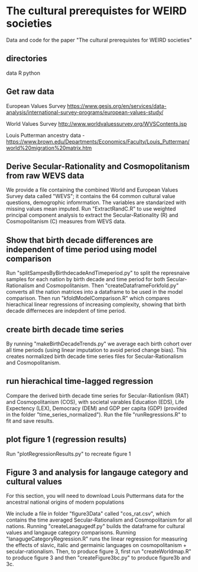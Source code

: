 # The cultural prerequistes for WEIRD societies
Data and code for the paper "The cultural prerequistes for WEIRD societies"

## directories
data
R
python

## Get raw data
European Values Survey https://www.gesis.org/en/services/data-analysis/international-survey-programs/european-values-study/

World Values Survey http://www.worldvaluessurvey.org/WVSContents.jsp

Louis Putterman ancestry data - https://www.brown.edu/Departments/Economics/Faculty/Louis_Putterman/world%20migration%20matrix.htm

## Derive Secular-Rationality and Cosmopolitanism from raw WEVS data 

We provide a file containing the combined World and European Values Survey data called "WEVS"; it contains the 64 common 
cultural value questions, demogrophic infomrmation. The variables are standarized with missing values mean imputed.  Run 
"ExtractRandC.R" to use weighted principal component analysis to extract the Secular-Rationality (R) and Cosmopolitanism (C)
measures from WEVS data.    

## Show that birth decade differences are independent of time period using model comparison

Run "splitSampesByBirthdecadeAndTimeperiod.py" to split the represnaive samples for each nation by birth decade and time period for both Secular-Rationalism and Cosmopolitanism. Then "createDataframeForkfold.py" converts all the nation matrices into a dataframe to be used in the model comparison. Then run "kfoldModelComparison.R" which compares hierachical linear
regressions of increasing complexity, showing that birth decade differneces are indepdent of time period.

## create birth decade time series

By running "makeBirthDecadeTrends.py" we average each birth cohort over all time periods (using linear imputation to avoid 
period change bias). This creates normalized birth decade time series files for Secular-Rationalism and Cosmopolitanism.

## run hierachical time-lagged regression

Compare the derived birth decade time series for Secular-Rationlism (RAT) and Cosmopolitanism (COS), with societal varables 
Education (EDS), Life Expectency (LEX), Democracy (DEM) and GDP per capita (GDP) (provided in the folder 
"time_series_normalized"). Run the file "runRegressions.R" to fit and save results.

## plot figure 1 (regression results) 

Run "plotRegressionResults.py" to recreate figure 1

## Figure 3 and analysis for langauge category and cultural values

For this section, you will need to download Louis Puttermans data for the ancestral national origins of modern populations 

We include a file in folder "figure3Data" called "cos_rat.csv", which contains the time averaged Secular-Rationalism and 
Cosmopolitanism for all nations. Running "createLanagugedf.py" builds the dataframe for cultural values and langauge category 
comparisons. Running "lanagugeCategoryRegression.R" runs the linear regression for measuring the effects of slavic, italic 
and germainic languages on cosmopolitanism + secular-rationalism. Then, to produce figure 3, first run "createWorldmap.R" to 
produce figure 3 and then "createFigure3bc.py" to produce figure3b and 3c.










